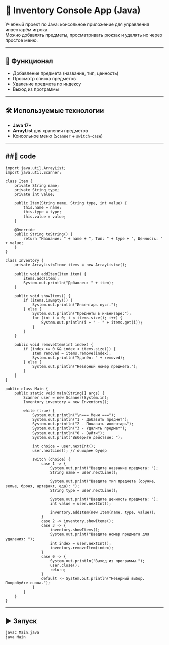 # 🎒 Inventory Console App (Java)

Учебный проект по Java: консольное приложение для управления инвентарём игрока.  
Можно добавлять предметы, просматривать рюкзак и удалять их через простое меню.

---

## 📌 Функционал
- Добавление предмета (название, тип, ценность)
- Просмотр списка предметов
- Удаление предмета по индексу
- Выход из программы

---

## 🛠️ Используемые технологии
- **Java 17+**
- **ArrayList** для хранения предметов
- Консольное меню (`Scanner` + `switch-case`)

---

##📌 code
---
```
import java.util.ArrayList;
import java.util.Scanner;

class Item {
    private String name;
    private String type;
    private int value;

    public Item(String name, String type, int value) {
        this.name = name;
        this.type = type;
        this.value = value;
    }

    @Override
    public String toString() {
        return "Название: " + name + ", Тип: " + type + ", Ценность: " + value;
    }
}

class Inventory {
    private ArrayList<Item> items = new ArrayList<>();

    public void addItem(Item item) {
        items.add(item);
        System.out.println("Добавлен: " + item);
    }

    public void showItems() {
        if (items.isEmpty()) {
            System.out.println("Инвентарь пуст.");
        } else {
            System.out.println("Предметы в инвентаре:");
            for (int i = 0; i < items.size(); i++) {
                System.out.println(i + " - " + items.get(i));
            }
        }
    }

    public void removeItem(int index) {
        if (index >= 0 && index < items.size()) {
            Item removed = items.remove(index);
            System.out.println("Удалён: " + removed);
        } else {
            System.out.println("Неверный номер предмета.");
        }
    }
}

public class Main {
    public static void main(String[] args) {
        Scanner user = new Scanner(System.in);
        Inventory inventory = new Inventory();

        while (true) {
            System.out.println("\n=== Меню ===");
            System.out.println("1 - Добавить предмет");
            System.out.println("2 - Показать инвентарь");
            System.out.println("3 - Удалить предмет");
            System.out.println("0 - Выйти");
            System.out.print("Выберите действие: ");

            int choice = user.nextInt();
            user.nextLine(); // очищаем буфер

            switch (choice) {
                case 1 -> {
                    System.out.print("Введите название предмета: ");
                    String name = user.nextLine();

                    System.out.print("Введите тип предмета (оружие, зелье, броня, артефакт, еда): ");
                    String type = user.nextLine();

                    System.out.print("Введите ценность предмета: ");
                    int value = user.nextInt();

                    inventory.addItem(new Item(name, type, value));
                }
                case 2 -> inventory.showItems();
                case 3 -> {
                    inventory.showItems();
                    System.out.print("Введите номер предмета для удаления: ");
                    int index = user.nextInt();
                    inventory.removeItem(index);
                }
                case 0 -> {
                    System.out.println("Выход из программы.");
                    user.close();
                    return;
                }
                default -> System.out.println("Неверный выбор. Попробуйте снова.");
            }
        }
    }
}

```

---
## ▶️ Запуск
```bash
javac Main.java
java Main
```
